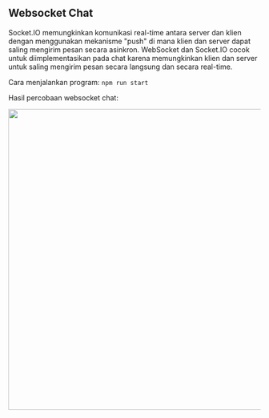 ## Websocket Chat

Socket.IO memungkinkan komunikasi real-time antara server dan klien dengan menggunakan mekanisme "push" di mana klien dan server dapat saling mengirim pesan secara asinkron. 
WebSocket dan Socket.IO cocok untuk diimplementasikan pada chat karena memungkinkan klien dan server untuk saling mengirim pesan secara langsung dan secara real-time.

Cara menjalankan program: `npm run start`

Hasil percobaan websocket chat:

<img src="https://github.com/Naraduhita/pemrograman-integratif/assets/102397053/fe1ecefb-1b80-4c8b-865b-815b84a67700" height="600"/>
